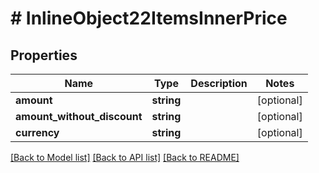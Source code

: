 # # InlineObject22ItemsInnerPrice

## Properties

Name | Type | Description | Notes
------------ | ------------- | ------------- | -------------
**amount** | **string** |  | [optional]
**amount_without_discount** | **string** |  | [optional]
**currency** | **string** |  | [optional]

[[Back to Model list]](../../README.md#models) [[Back to API list]](../../README.md#endpoints) [[Back to README]](../../README.md)
